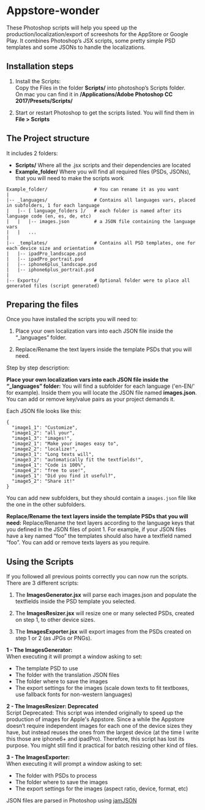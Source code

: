 # Appstore-wonder
These Photoshop scripts will help you speed up the production/localization/export of screeshots for the AppStore or Google Play.
It combines Photoshop’s JSX scripts, some pretty simple PSD templates and some JSONs to handle the localizations.

## Installation steps

1.  Install the Scripts:  
    Copy the Files in the folder **Scripts/** into photoshop’s Scripts folder.  
    On mac you can find it in **/Applications/Adobe Photoshop CC 2017/Presets/Scripts/**

2.  Start or restart Photoshop to get the scripts listed. You will find them in **File > Scripts**

## The Project structure

It includes 2 folders:

*   **Scripts/** Where all the .jsx scripts and their dependencies are located
*   **Example_folder/** Where you will find all required files (PSDs, JSONs), that you will need to make the scripts work

```
Example_folder/	                # You can rename it as you want
| 
|-- _languages/                 # Contains all languages vars, placed in subfolders, 1 for each language
|   |-- [ language_folders ]/   # each folder is named after its language code (en, es, de, etc)
|   |   |-- images.json   	    # a JSON file containing the language vars
|   |   ...
|
|-- _templates/                 # Contains all PSD templates, one for each device size and orientation
|   |-- ipadPro_landscape.psd
|   |-- ipadPro_portrait.psd
|   |-- iphone6plus_landscape.psd
|   |-- iphone6plus_portrait.psd
|
|-- Exports/                    # Optional folder were to place all generated files (script generated)
```

## Preparing the files

Once you have installed the scripts you will need to:  

1.  Place your own localization vars into each JSON file inside the “_languages” folder.  

2.  Replace/Rename the text layers inside the template PSDs that you will need.

Step by step description:

**Place your own localization vars into each JSON file inside the “_languages” folder:** You will find a subfolder for each language ('en-EN/' for example). Inside them you will locate the JSON file named **images.json**. You can add or remove key/value pairs as your project demands it.  

Each JSON file looks like this:  

```
{
  "image1_1": "Customize",
  "image1_2": "all your",
  "image1_3": "images!",
  "image2_1": "Make your images easy to",
  "image2_2": "localize!",
  "image3_1": "Long texts will",
  "image3_2": "automatically fit the textfields!",
  "image4_1": "Code is 100%",
  "image4_2": "free to use!",
  "image5_1": "Did you find it useful?",
  "image5_2": "Share it!"
}
```
You can add new subfolders, but they should contain a `images.json` file like the one in the other subfolders.

**Replace/Rename the text layers inside the template PSDs that you will need:** Replace/Rename the text layers according to the language keys that you defined in the JSON files of point 1\. For example, if your JSON files have a key named “foo” the templates should also have a textfield named “foo”. You can add or remove texts layers as you require.

## Using the Scripts

If you followed all previous points correctly you can now run the scripts.
There are 3 different scripts:

1.  The **ImagesGenerator.jsx** will parse each images.json and populate the textfields inside the PSD template you selected.

2.  The **ImagesResizer.jsx** will resize one or many selected PSDs, created on step 1, to other device sizes.

1.  The **ImagesExporter.jsx** will export images from the PSDs created on step 1 or 2 (as JPGs or PNGs).

**1 - The ImagesGenerator:**  
When executing it will prompt a window asking to set: 
 - The template PSD to use
 - The folder with the translation JSON files
 - The folder where to save the images
 - The export settings for the images (scale down texts to fit textboxes, use fallback fonts for non-western languages)
 
**2 - The ImagesResizer: Deprecated**  
Script Deprecated: This script was intended originally to speed up the production of images for Apple's Appstore. Since a while the Appstore doesn’t require independent images for each one of the device sizes they have, but instead reuses the ones from the largest device (at the time I write this those are iphone6+ and ipadPro). Therefore, this script has lost its purpose. You might still find it practical for batch resizing other kind of files.

**3 - The ImagesExporter:**  
When executing it will prompt a window asking to set:
 - The folder with PSDs to process
 - The folder where to save the images
 - The export settings for the images (aspect ratio, device, format, etc)


JSON files are parsed in Photoshop using [jamJSON](http://www.tonton-pixel.com/blog/json-photoshop-scripting/json-action-manager/)

